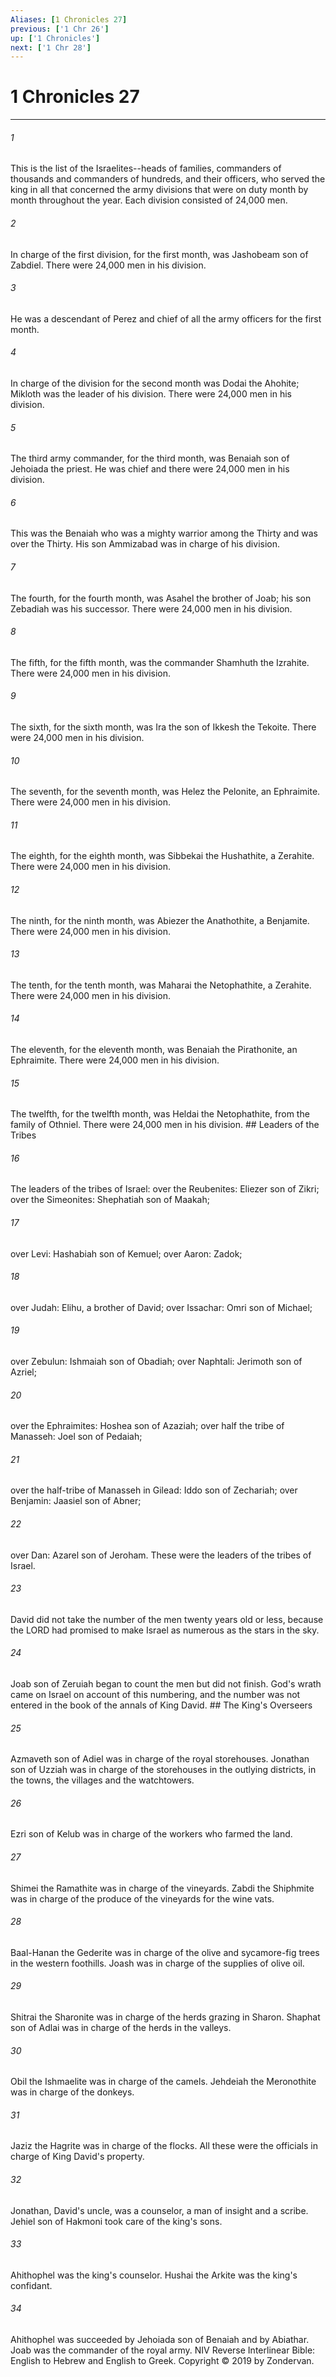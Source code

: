 ```yaml
---
Aliases: [1 Chronicles 27]
previous: ['1 Chr 26']
up: ['1 Chronicles']
next: ['1 Chr 28']
---
```

# 1 Chronicles 27

***


###### 1 
This is the list of the Israelites--heads of families, commanders of thousands and commanders of hundreds, and their officers, who served the king in all that concerned the army divisions that were on duty month by month throughout the year. Each division consisted of 24,000 men. 

###### 2 
In charge of the first division, for the first month, was Jashobeam son of Zabdiel. There were 24,000 men in his division. 

###### 3 
He was a descendant of Perez and chief of all the army officers for the first month. 

###### 4 
In charge of the division for the second month was Dodai the Ahohite; Mikloth was the leader of his division. There were 24,000 men in his division. 

###### 5 
The third army commander, for the third month, was Benaiah son of Jehoiada the priest. He was chief and there were 24,000 men in his division. 

###### 6 
This was the Benaiah who was a mighty warrior among the Thirty and was over the Thirty. His son Ammizabad was in charge of his division. 

###### 7 
The fourth, for the fourth month, was Asahel the brother of Joab; his son Zebadiah was his successor. There were 24,000 men in his division. 

###### 8 
The fifth, for the fifth month, was the commander Shamhuth the Izrahite. There were 24,000 men in his division. 

###### 9 
The sixth, for the sixth month, was Ira the son of Ikkesh the Tekoite. There were 24,000 men in his division. 

###### 10 
The seventh, for the seventh month, was Helez the Pelonite, an Ephraimite. There were 24,000 men in his division. 

###### 11 
The eighth, for the eighth month, was Sibbekai the Hushathite, a Zerahite. There were 24,000 men in his division. 

###### 12 
The ninth, for the ninth month, was Abiezer the Anathothite, a Benjamite. There were 24,000 men in his division. 

###### 13 
The tenth, for the tenth month, was Maharai the Netophathite, a Zerahite. There were 24,000 men in his division. 

###### 14 
The eleventh, for the eleventh month, was Benaiah the Pirathonite, an Ephraimite. There were 24,000 men in his division. 

###### 15 
The twelfth, for the twelfth month, was Heldai the Netophathite, from the family of Othniel. There were 24,000 men in his division. ## Leaders of the Tribes 

###### 16 
The leaders of the tribes of Israel: over the Reubenites: Eliezer son of Zikri; over the Simeonites: Shephatiah son of Maakah; 

###### 17 
over Levi: Hashabiah son of Kemuel; over Aaron: Zadok; 

###### 18 
over Judah: Elihu, a brother of David; over Issachar: Omri son of Michael; 

###### 19 
over Zebulun: Ishmaiah son of Obadiah; over Naphtali: Jerimoth son of Azriel; 

###### 20 
over the Ephraimites: Hoshea son of Azaziah; over half the tribe of Manasseh: Joel son of Pedaiah; 

###### 21 
over the half-tribe of Manasseh in Gilead: Iddo son of Zechariah; over Benjamin: Jaasiel son of Abner; 

###### 22 
over Dan: Azarel son of Jeroham. These were the leaders of the tribes of Israel. 

###### 23 
David did not take the number of the men twenty years old or less, because the LORD had promised to make Israel as numerous as the stars in the sky. 

###### 24 
Joab son of Zeruiah began to count the men but did not finish. God's wrath came on Israel on account of this numbering, and the number was not entered in the book of the annals of King David. ## The King's Overseers 

###### 25 
Azmaveth son of Adiel was in charge of the royal storehouses. Jonathan son of Uzziah was in charge of the storehouses in the outlying districts, in the towns, the villages and the watchtowers. 

###### 26 
Ezri son of Kelub was in charge of the workers who farmed the land. 

###### 27 
Shimei the Ramathite was in charge of the vineyards. Zabdi the Shiphmite was in charge of the produce of the vineyards for the wine vats. 

###### 28 
Baal-Hanan the Gederite was in charge of the olive and sycamore-fig trees in the western foothills. Joash was in charge of the supplies of olive oil. 

###### 29 
Shitrai the Sharonite was in charge of the herds grazing in Sharon. Shaphat son of Adlai was in charge of the herds in the valleys. 

###### 30 
Obil the Ishmaelite was in charge of the camels. Jehdeiah the Meronothite was in charge of the donkeys. 

###### 31 
Jaziz the Hagrite was in charge of the flocks. All these were the officials in charge of King David's property. 

###### 32 
Jonathan, David's uncle, was a counselor, a man of insight and a scribe. Jehiel son of Hakmoni took care of the king's sons. 

###### 33 
Ahithophel was the king's counselor. Hushai the Arkite was the king's confidant. 

###### 34 
Ahithophel was succeeded by Jehoiada son of Benaiah and by Abiathar. Joab was the commander of the royal army. NIV Reverse Interlinear Bible: English to Hebrew and English to Greek. Copyright © 2019 by Zondervan.
